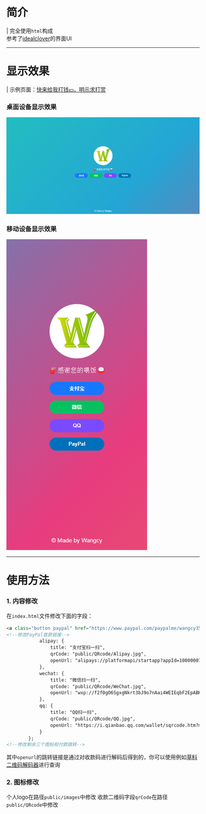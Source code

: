 # 简介
| 完全使用```html```构成<br>
参考了[idealclover](https://donate.idealclover.cn/#showqrcode)的界面UI

---
# 显示效果
| 示例页面：[快来给我打钱💴，明示求打赏](https://donate.wangcy.site/)
### 桌面设备显示效果
![](public/images/pc.png)
### 移动设备显示效果
![](public/images/phone.png)

---
# 使用方法
### 1. 内容修改
在```index.html```文件修改下面的字段：
```html
<a class="button paypal" href="https://www.paypal.com/paypalme/wangcy350?locale.x=zh_XC" target="_blank">PayPal</a>
<!--修改PayPal首款链接-->
            alipay: {
                title: "支付宝扫一扫",
                qrCode: "public/QRcode/Alipay.jpg",
                openUrl: "alipays://platformapi/startapp?appId=10000007&qrcode=https://qr.alipay.com/FKX15240TMKBTPVUNBW32E0"
            },
            wechat: {
                title: "微信扫一扫",
                qrCode: "public/QRcode/WeChat.jpg",
                openUrl: "wxp://f2f0gO6SgxgNkrt3bJ9o7nAai4WEIEqbF2EpABKYuhv4e9brXNMF_izplpfeeHH-8CAK"
            },
            qq: {
                title: "QQ扫一扫",
                qrCode: "public/QRcode/QQ.jpg",
                openUrl: "https://i.qianbao.qq.com/wallet/sqrcode.htm?m=tenpay&a=1&u=810779522&ac=CAEQgofOggMYrv-5tAY4AEIgMWExOWRlYmIyYjMxMjY0MTA0MTQ3ODhkZDlhNDk2ZDA%3D_xxx_sign&n=%E5%B1%B9%C2%A0 %C2%A0 %C2%A0&f=wallet"
            }
        };
<!--修改剩余三个图标和付款跳转-->
```
其中```openurl```的跳转链接是通过对收款码进行解码后得到的，你可以使用例如[草料二维码解码器](https://cli.im/tools)进行查询
### 2. 图标修改
个人logo在路径```public/images```中修改
收款二维码字段```qrCode```在路径```public/QRcode```中修改
